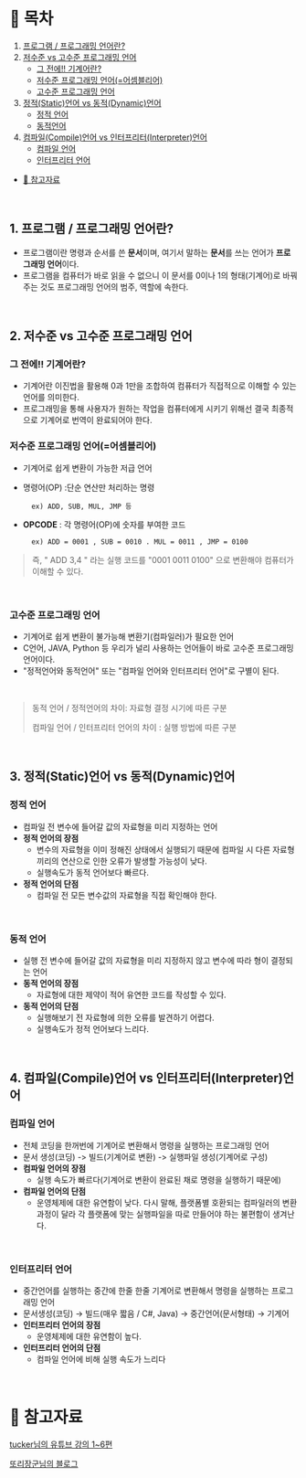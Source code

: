 # **:pushpin: 목차**
1. [프로그램 / 프로그래밍 언어란?](https://github.com/kimcno3/TIL/blob/main/language/languagebasic.md#1-%ED%94%84%EB%A1%9C%EA%B7%B8%EB%9E%A8--%ED%94%84%EB%A1%9C%EA%B7%B8%EB%9E%98%EB%B0%8D-%EC%96%B8%EC%96%B4%EB%9E%80)
2. [저수준 vs 고수준 프로그래밍 언어](https://github.com/kimcno3/TIL/blob/main/language/languagebasic.md#2-%EC%A0%80%EC%88%98%EC%A4%80-vs-%EA%B3%A0%EC%88%98%EC%A4%80-%ED%94%84%EB%A1%9C%EA%B7%B8%EB%9E%98%EB%B0%8D-%EC%96%B8%EC%96%B4)
    - [그 전에!! 기계어란?](https://github.com/kimcno3/TIL/blob/main/language/languagebasic.md#%EA%B7%B8-%EC%A0%84%EC%97%90-%EA%B8%B0%EA%B3%84%EC%96%B4%EB%9E%80)
    - [저수준 프로그래밍 언어(=어셈블리어)](https://github.com/kimcno3/TIL/blob/main/language/languagebasic.md#%EC%A0%80%EC%88%98%EC%A4%80-%ED%94%84%EB%A1%9C%EA%B7%B8%EB%9E%98%EB%B0%8D-%EC%96%B8%EC%96%B4%EC%96%B4%EC%85%88%EB%B8%94%EB%A6%AC%EC%96%B4)
    - [고수준 프로그래밍 언어](https://github.com/kimcno3/TIL/blob/main/language/languagebasic.md#%EA%B3%A0%EC%88%98%EC%A4%80-%ED%94%84%EB%A1%9C%EA%B7%B8%EB%9E%98%EB%B0%8D-%EC%96%B8%EC%96%B4)
3. [정적(Static)언어 vs 동적(Dynamic)언어](https://github.com/kimcno3/TIL/blob/main/language/languagebasic.md#3-%EC%A0%95%EC%A0%81static%EC%96%B8%EC%96%B4-vs-%EB%8F%99%EC%A0%81dynamic%EC%96%B8%EC%96%B4)
    - [정적 언어](https://github.com/kimcno3/TIL/blob/main/language/languagebasic.md#%EC%A0%95%EC%A0%81-%EC%96%B8%EC%96%B4)
    - [동적언어](https://github.com/kimcno3/TIL/blob/main/language/languagebasic.md#%EB%8F%99%EC%A0%81-%EC%96%B8%EC%96%B4)
4. [컴파일(Compile)언어 vs 인터프리터(Interpreter)언어](https://github.com/kimcno3/TIL/blob/main/language/languagebasic.md#4-%EC%BB%B4%ED%8C%8C%EC%9D%BCcompile%EC%96%B8%EC%96%B4-vs-%EC%9D%B8%ED%84%B0%ED%94%84%EB%A6%AC%ED%84%B0interpreter%EC%96%B8%EC%96%B4)
    - [컴파일 언어](https://github.com/kimcno3/TIL/blob/main/language/languagebasic.md#%EC%BB%B4%ED%8C%8C%EC%9D%BC-%EC%96%B8%EC%96%B4)
    - [인터프리터 언어](https://github.com/kimcno3/TIL/blob/main/language/languagebasic.md#%EC%9D%B8%ED%84%B0%ED%94%84%EB%A6%AC%ED%84%B0-%EC%96%B8%EC%96%B4)
- [:pushpin: 참고자료](https://github.com/kimcno3/TIL/blob/main/language/languagebasic.md#pushpin-%EC%B0%B8%EA%B3%A0%EC%9E%90%EB%A3%8C)


</br>

## **1. 프로그램 / 프로그래밍 언어란?**
- 프로그램이란 명령과 순서를 쓴 **문서**이며, 여기서 말하는 **문서**를 쓰는 언어가 **프로그래밍 언어**이다.
- 프로그램을 컴퓨터가 바로 읽을 수 없으니 이 문서를 0이나 1의 형태(기계어)로 바꿔주는 것도 프로그래밍 언어의 범주, 역할에 속한다.

</br>

## **2. 저수준 vs 고수준 프로그래밍 언어**

### **그 전에!! 기계어란?**
- 기계어란 이진법을 활용해 0과 1만을 조합하여 컴퓨터가 직접적으로 이해할 수 있는 언어를 의미한다.
- 프로그래밍을 통해 사용자가 원하는 작업을 컴퓨터에게 시키기 위해선 결국 최종적으로 기계어로 번역이 완료되어야 한다.

### **저수준 프로그래밍 언어(=어셈블리어)**
- 기계어로 쉽게 변환이 가능한 저급 언어
- 명령어(OP) :단순 연산만 처리하는 명령

        ex) ADD, SUB, MUL, JMP 등
- **OPCODE** : 각 명령어(OP)에 숫자를 부여한 코드

        ex) ADD = 0001 , SUB = 0010 . MUL = 0011 , JMP = 0100

> 즉, " ADD 3,4 " 라는 실행 코드를 "0001 0011 0100" 으로 변환해야 컴퓨터가 이해할 수 있다.

</br>

### **고수준 프로그래밍 언어**
- 기계어로 쉽게 변환이 불가능해 변환기(컴파일러)가 필요한 언어
- C언어, JAVA, Python 등 우리가 널리 사용하는 언어들이 바로 고수준 프로그래밍 언어이다.
- "정적언어와 동적언어" 또는 "컴파일 언어와 인터프리터 언어"로 구별이 된다.

</br>

> 동적 언어 / 정적언어의 차이: 자료형 결정 시기에 따른 구분 
> 
> 컴파일 언어 / 인터프리터 언어의 차이 : 실행 방법에 따른 구분

</br>

## **3. 정적(Static)언어 vs 동적(Dynamic)언어**

### **정적 언어**
- 컴파일 전 변수에 들어갈 값의 자료형을 미리 지정하는 언어
- **정적 언어의 장점**
    - 변수의 자료형을 이미 정해진 상태에서 실행되기 때문에 컴파일 시 다른 자료형끼리의 연산으로 인한 오류가 발생할 가능성이 낮다.
    - 실행속도가 동적 언어보다 빠르다.
- **정적 언어의 단점**
    - 컴파일 전 모든 변수값의 자료형을 직접 확인해야 한다.

</br>

### **동적 언어**
- 실행 전 변수에 들어갈 값의 자료형을 미리 지정하지 않고 변수에 따라 형이 결정되는 언어
- **동적 언어의 장점**
    - 자료형에 대한 제약이 적어 유연한 코드를 작성할 수 있다.
- **동적 언어의 단점**
    - 실행해보기 전 자료형에 의한 오류를 발견하기 어렵다.
    - 실행속도가 정적 언어보다 느리다.


</br>

## **4. 컴파일(Compile)언어 vs 인터프리터(Interpreter)언어**


### **컴파일 언어**
- 전체 코딩을 한꺼번에 기계어로 변환해서 명령을 실행하는 프로그래밍 언어
- 문서 생성(코딩) -> 빌드(기계어로 변환) -> 실행파일 생성(기계어로 구성)
- **컴파일 언어의 장점**
    - 실행 속도가 빠르다(기계어로 변환이 완료된 채로 명령을 실행하기 때문에)
- **컴파일 언어의 단점**
    - 운영체제에 대한 유연함이 낮다. 다시 말해, 플랫폼별 호환되는 컴파일러의 변환 과정이 달라 각 플랫폼에 맞는 실행파일을 따로 만들어야 하는 불편함이 생겨난다.

</br>

### **인터프리터 언어**
- 중간언어를 실행하는 중간에 한줄 한줄 기계어로 변환해서 명령을 실행하는 프로그래밍 언어
- 문서생성(코딩) → 빌드(매우 짧음 / C#, Java) → 중간언어(문서형태) → 기계어
- **인터프리터 언어의 장점**
    - 운영체제에 대한 유연함이 높다.
- **인터프리터 언어의 단점**
    - 컴파일 언어에 비해 실행 속도가 느리다

</br>

# **:pushpin: 참고자료**
[tucker님의 유튜브 강의 1~6편](https://www.youtube.com/watch?v=Tq3W8UyltFs&list=PLy-g2fnSzUTAaDcLW7hpq0e8Jlt7Zfgd6)

[또리장군님의 블로그](https://m.blog.naver.com/PostList.naver?blogId=parkjy76&categoryNo=13&logCode=0&categoryName=CSE,%20Etc.#postlist_block)
